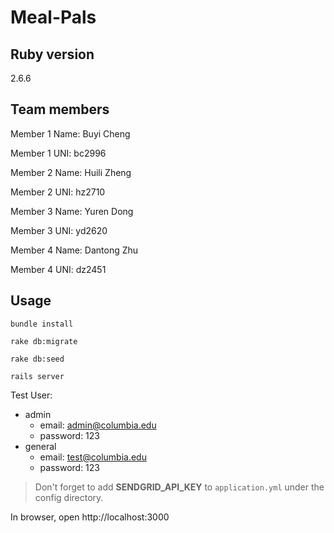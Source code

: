 # Meal-Pals

## Ruby version
2.6.6

## Team members

Member 1 Name: Buyi Cheng

Member 1 UNI: bc2996

Member 2 Name: Huili Zheng

Member 2 UNI: hz2710

Member 3 Name: Yuren Dong

Member 3 UNI: yd2620

Member 4 Name: Dantong Zhu

Member 4 UNI: dz2451

## Usage
```shell
bundle install

rake db:migrate

rake db:seed

rails server
```


Test User:
- admin
  - email: admin@columbia.edu
  - password: 123
- general 
  - email: test@columbia.edu
  - password: 123
> Don't forget to add **SENDGRID_API_KEY** to `application.yml` under the config directory.

In browser, open http://localhost:3000
